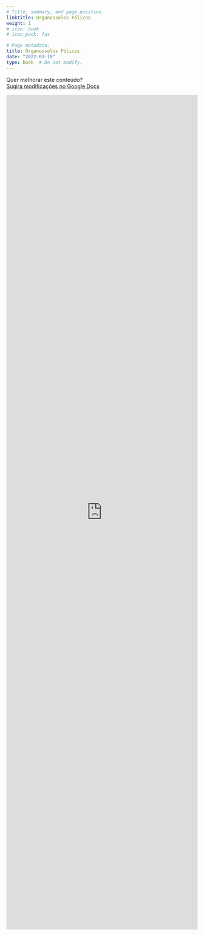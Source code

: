 ```yaml
---
# Title, summary, and page position.
linktitle: Organossolos Fólicos
weight: 1
# icon: book
# icon_pack: fas

# Page metadata.
title: Organossolos Fólicos
date: "2022-03-19"
type: book  # Do not modify.
---
```


Quer melhorar este conteúdo?<br>
[<i class="fa fa-edit" aria-hidden="true"></i> Sugira modificações no Google Docs][edit]

[edit]: https://docs.google.com/document/d/1yt6o1Pb1M5FrVs-AOSdRH03Ce_EeFa2RBHSzZyCgL7Y/edit?usp=sharing

<iframe frameborder="0" style="width: 100%; height: 2200px" src="https://docs.google.com/document/d/e/2PACX-1vTUi1H_M-MFHDAmGSZ3P3cchgzd1oRue2EDdajmLwke4qU6gu1Wnbf-EKyWEqgKjqtNiep10EeDwGLk/pub?embedded=true"></iframe>
